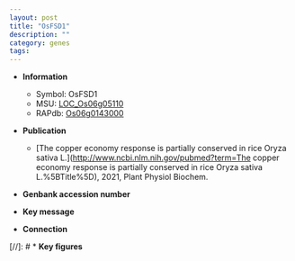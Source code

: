 ```yaml
---
layout: post
title: "OsFSD1"
description: ""
category: genes
tags: 
---
```


* **Information**  
    + Symbol: OsFSD1  
    + MSU: [LOC_Os06g05110](http://rice.uga.edu/cgi-bin/ORF_infopage.cgi?orf=LOC_Os06g05110)  
    + RAPdb: [Os06g0143000](http://rapdb.dna.affrc.go.jp/viewer/gbrowse_details/irgsp1?name=Os06g0143000)  

* **Publication**  
    + [The copper economy response is partially conserved in rice Oryza sativa L.](http://www.ncbi.nlm.nih.gov/pubmed?term=The copper economy response is partially conserved in rice Oryza sativa L.%5BTitle%5D), 2021, Plant Physiol Biochem.

* **Genbank accession number**  

* **Key message**  

* **Connection**  

[//]: # * **Key figures**  


